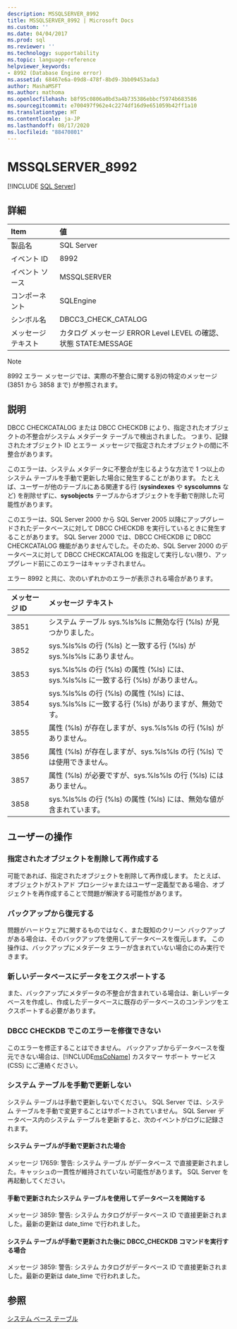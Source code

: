 ```yaml
---
description: MSSQLSERVER_8992
title: MSSQLSERVER_8992 | Microsoft Docs
ms.custom: ''
ms.date: 04/04/2017
ms.prod: sql
ms.reviewer: ''
ms.technology: supportability
ms.topic: language-reference
helpviewer_keywords:
- 8992 (Database Engine error)
ms.assetid: 68467e6a-09d8-478f-8bd9-3bb09453ada3
author: MashaMSFT
ms.author: mathoma
ms.openlocfilehash: b8f95c0806a0bd3a4b735386ebbcf5974b683586
ms.sourcegitcommit: e700497f962e4c2274df16d9e651059b42ff1a10
ms.translationtype: HT
ms.contentlocale: ja-JP
ms.lasthandoff: 08/17/2020
ms.locfileid: "88470801"
---
```

# <a name="mssqlserver_8992"></a>MSSQLSERVER_8992
 [!INCLUDE [SQL Server](../../includes/applies-to-version/sqlserver.md)]
  
## <a name="details"></a>詳細  
  
|Item|値|
|:---|:---|
|製品名|SQL Server|  
|イベント ID|8992|  
|イベント ソース|MSSQLSERVER|  
|コンポーネント|SQLEngine|  
|シンボル名|DBCC3_CHECK_CATALOG|  
|メッセージ テキスト|カタログ メッセージ ERROR Level LEVEL の確認、状態 STATE:MESSAGE|  

> [!NOTE]
> 8992 エラー メッセージでは、実際の不整合に関する別の特定のメッセージ (3851 から 3858 まで) が参照されます。

## <a name="explanation"></a>説明  
DBCC CHECKCATALOG または DBCC CHECKDB により、指定されたオブジェクトの不整合がシステム メタデータ テーブルで検出されました。 つまり、記録されたオブジェクト ID とエラー メッセージで指定されたオブジェクトの間に不整合があります。  
  
このエラーは、システム メタデータに不整合が生じるような方法で 1 つ以上のシステム テーブルを手動で更新した場合に発生することがあります。 たとえば、ユーザーが他のテーブルにある関連する行 (**sysindexes** や **syscolumns** など) を削除せずに、**sysobjects** テーブルからオブジェクトを手動で削除した可能性があります。  
  
このエラーは、SQL Server 2000 から SQL Server 2005 以降にアップグレードされたデータベースに対して DBCC CHECKDB を実行しているときに発生することがあります。 SQL Server 2000 では、DBCC CHECKDB に DBCC CHECKCATALOG 機能がありませんでした。そのため、SQL Server 2000 のデータベースに対して DBCC CHECKCATALOG を指定して実行しない限り、アップグレード前にこのエラーはキャッチされません。  
  
エラー 8992 と共に、次のいずれかのエラーが表示される場合があります。  

|メッセージ ID|メッセージ テキスト|
|:---|:---|
|3851|システム テーブル sys.%ls%ls に無効な行 (%ls) が見つかりました。|
|3852|sys.%ls%ls の行 (%ls) と一致する行 (%ls) が sys.%ls%ls にありません。|
|3853|sys.%ls%ls の行 (%ls) の属性 (%ls) には、sys.%ls%ls に一致する行 (%ls) がありません。|
|3854|sys.%ls%ls の行 (%ls) の属性 (%ls) には、sys.%ls%ls に一致する行 (%ls) がありますが、無効です。|
|3855|属性 (%ls) が存在しますが、sys.%ls%ls の行 (%ls) がありません。|
|3856|属性 (%ls) が存在しますが、sys.%ls%ls の行 (%ls) では使用できません。|
|3857|属性 (%ls) が必要ですが、sys.%ls%ls の行 (%ls) にはありません。|
|3858|sys.%ls%ls の行 (%ls) の属性 (%ls) には、無効な値が含まれています。|

## <a name="user-action"></a>ユーザーの操作  
  
### <a name="drop-and-re-create-the-specified-object"></a>指定されたオブジェクトを削除して再作成する  
可能であれば、指定されたオブジェクトを削除して再作成します。 たとえば、オブジェクトがストアド プロシージャまたはユーザー定義型である場合、オブジェクトを再作成することで問題が解決する可能性があります。  
  
### <a name="restore-from-backup"></a>バックアップから復元する  
問題がハードウェアに関するものではなく、また既知のクリーン バックアップがある場合は、そのバックアップを使用してデータベースを復元します。 この操作は、バックアップにメタデータ エラーが含まれていない場合にのみ実行できます。  
  
### <a name="export-the-data-to-a-new-database"></a>新しいデータベースにデータをエクスポートする  
また、バックアップにメタデータの不整合が含まれている場合は、新しいデータベースを作成し、作成したデータベースに既存のデータベースのコンテンツをエクスポートする必要があります。  
  
### <a name="dbcc-checkdb-cannot-repair-this-error"></a>DBCC CHECKDB でこのエラーを修復できない  
このエラーを修正することはできません。  バックアップからデータベースを復元できない場合は、[!INCLUDE[msCoName](../../includes/msconame-md.md)] カスタマー サポート サービス (CSS) にご連絡ください。  
  
### <a name="do-not-manually-update-system-tables"></a>システム テーブルを手動で更新しない  

システム テーブルは手動で更新しないでください。 SQL Server では、システム テーブルを手動で変更することはサポートされていません。 SQL Server データベース内のシステム テーブルを更新すると、次のイベントがログに記録されます。

#### <a name="when-a-system-table-is-manually-updated"></a>システム テーブルが手動で更新された場合

メッセージ 17659: 警告: システム テーブル <id> がデータベース <id> で直接更新されました。キャッシュの一貫性が維持されていない可能性があります。 SQL Server を再起動してください。

#### <a name="starting-a-database-with-a-system-table-that-was-manually-updated"></a>手動で更新されたシステム テーブルを使用してデータベースを開始する

メッセージ 3859: 警告: システム カタログがデータベース ID <id> で直接更新されました。最新の更新は date_time で行われました。

#### <a name="when-you-execute-the-dbcc_checkdb-command-after-a-system-table-is-manually-updated"></a>システム テーブルが手動で更新された後に DBCC_CHECKDB コマンドを実行する場合

メッセージ 3859: 警告: システム カタログがデータベース ID <id> で直接更新されました。最新の更新は date_time で行われました。  

## <a name="see-also"></a>参照

[システム ベース テーブル](../system-tables/system-base-tables.md)
  
